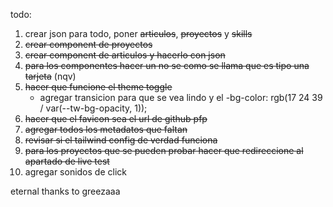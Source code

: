 todo:
1. crear json para todo, poner ~~articulos~~, ~~proyectos~~ y ~~skills~~
2. ~~crear component de proyectos~~
3. ~~crear component de articulos y hacerlo con json~~
4. ~~para los componentes hacer un no se como se llama que es tipo una tarjeta~~ (nqv)
5. ~~hacer que funcione el theme toggle~~
    - agregar transicion para que se vea lindo y el -bg-color: rgb(17 24 39 / var(--tw-bg-opacity, 1));
6. ~~hacer que el favicon sea el url de github pfp~~
7. ~~agregar todos los metadatos que faltan~~
8. ~~revisar si el tailwind config de verdad funciona~~
9. ~~para los proyectos que se pueden probar hacer que redireccione al apartado de live test~~
10. agregar sonidos de click

eternal thanks to greezaaa